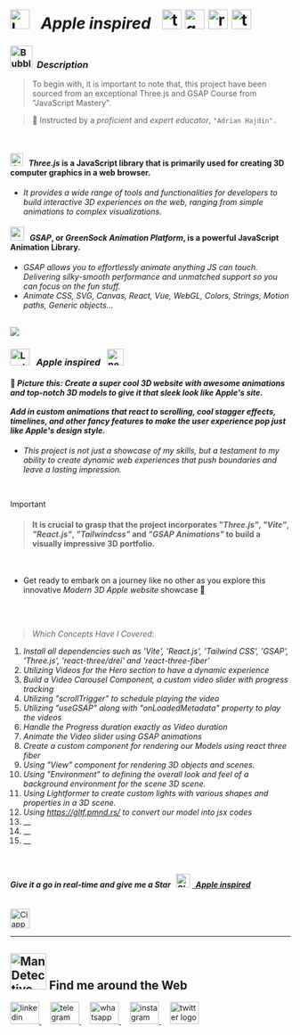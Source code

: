 # <img src="https://raw.githubusercontent.com/Tarikul-Islam-Anik/Telegram-Animated-Emojis/main/Objects/Laptop.webp" alt="Laptop" width="35" /> &nbsp; _Apple inspired_ &nbsp; <img src="https://skillicons.dev/icons?i=threejs" height="35" alt="threejs logo"  /> <img src="https://github.com/ShahramShakiba/GSAP-Crash-Course/assets/110089830/951ee96c-0849-4c2a-bcd1-4f108fe53d5a" height="35" alt="gsap logo"  /> <img src="https://skillicons.dev/icons?i=react" height="35" alt="react logo"  />  <img src="https://skillicons.dev/icons?i=tailwind" height="35" alt="tailwindcss logo"  />

<!----------------------------------------- Description ---------------------------------------->
### <img src="https://raw.githubusercontent.com/Tarikul-Islam-Anik/Animated-Fluent-Emojis/master/Emojis/Symbols/Bubbles.png" alt="Bubbles" width="40" height="40" />&nbsp; _Description_

> To begin with, it is important to note that, this project have been sourced from an exceptional Three.js and GSAP Course from "JavaScript Mastery". <br/>
 
> 👤 Instructed by a _proficient_ and _expert educator_, ` "Adrian Hajdin". `

<br/>
 
#### <img src="https://skillicons.dev/icons?i=threejs" height="23" alt="threejs logo"/> &nbsp;  _Three.js_ is a JavaScript library that is primarily used for creating 3D computer graphics in a web browser.
- _It provides a wide range of tools and functionalities for developers to build interactive 3D experiences on the web, ranging from simple animations to complex visualizations._

#### <img src="https://github.com/ShahramShakiba/GSAP-Crash-Course/assets/110089830/951ee96c-0849-4c2a-bcd1-4f108fe53d5a" height="25" alt="gsap logo"/> &nbsp;  _GSAP_, or _GreenSock Animation Platform_, is a powerful JavaScript Animation Library.
-  _GSAP allows you to effortlessly animate anything JS can touch. Delivering silky-smooth performance and unmatched support so you can focus on the fun stuff._
-  _Animate CSS, SVG, Canvas, React, Vue, WebGL, Colors, Strings, Motion paths, Generic objects..._
<br/> 



<img src="https://user-images.githubusercontent.com/73097560/115834477-dbab4500-a447-11eb-908a-139a6edaec5c.gif">

<br/>

<!--===================== Apple inspired =============================-->
### <img src="https://raw.githubusercontent.com/Tarikul-Islam-Anik/Telegram-Animated-Emojis/main/Objects/Laptop.webp" alt="Laptop" width="35" height="30"  /> &nbsp; _Apple inspired_  &nbsp; <img src="https://skillicons.dev/icons?i=threejs" height="30" alt="nextjs logo"  />

 #### 🧩 _Picture this: Create a super cool 3D website with awesome animations and top-notch 3D models to give it that sleek look like Apple's site._ <br/><br/> _Add in custom animations that react to scrolling, cool stagger effects, timelines, and other fancy features to make the user experience pop just like Apple's design style._
- _This project is not just a showcase of my skills, but a testament to my ability to create dynamic web experiences that push boundaries and leave a lasting impression._ 

 <br/>

> [!IMPORTANT]
>> #### It is crucial to grasp that the project incorporates _"Three.js"_, _"Vite"_, _"React.js"_, _"Tailwindcss"_ and _"GSAP Animations"_ to build a visually impressive 3D portfolio.

  <br/>

- Get ready to embark on a journey like no other as you explore this innovative _Modern 3D Apple website_ showcase 🤩 

<br/><br/>

> _Which Concepts Have I Covered_: 
01. _Install all dependencies such as 'Vite', 'React.js', 'Tailwind CSS', 'GSAP', 'Three.js', 'react-three/drei' and 'react-three-fiber'_
02. _Utilizing Videos for the Hero section to have a dynamic experience_
03. _Build a Video Carousel Component, a custom video slider with progress tracking_
04. _Utilizing "scrollTrigger" to schedule playing the video_
05. _Utilizing "useGSAP" along with "onLoadedMetadata" property to play the videos_
06. _Handle the Progress duration exactly as Video duration_
07. _Animate the Video slider using GSAP animations_
08. _Create a custom component for rendering our Models using react three fiber_
09. _Using "View" component for rendering 3D objects and scenes._
10. _Using "Environment" to defining the overall look and feel of a background environment for the scene 3D scene._
11. _Using Lightformer to create custom lights with various shapes and properties in a 3D scene._
12. _Using https://gltf.pmnd.rs/ to convert our model into jsx codes_
13. __
14. __
15. __
 
<br/>

<!-------- try it live -------->
#### _Give it a go in real-time and give me a Star_ &nbsp; <img src="https://raw.githubusercontent.com/Tarikul-Islam-Anik/Animated-Fluent-Emojis/master/Emojis/Travel%20and%20places/Glowing%20Star.png" alt="Glowing Star" width="25"  /> <a href="" target="_blank"> &nbsp; _Apple inspired_ </a> 

<br/>

<!--------- Video --------->
<img src="https://raw.githubusercontent.com/Tarikul-Islam-Anik/Telegram-Animated-Emojis/main/Objects/Clapper%20Board.webp" alt="Clapper Board" width="35" />


  <br/> 

***

<!--======================= Social Media ===========================-->
 ## <img src="https://raw.githubusercontent.com/Tarikul-Islam-Anik/Animated-Fluent-Emojis/master/Emojis/People%20with%20professions/Man%20Detective%20Light%20Skin%20Tone.png" alt="Man Detective Light Skin Tone" width="65" /> Find me around the Web  
<a href="https://www.linkedin.com/in/shahramshakiba/" target="_blank">
    <img src="https://raw.githubusercontent.com/maurodesouza/profile-readme-generator/master/src/assets/icons/social/linkedin/default.svg" width="52" height="40" alt="linkedin logo"  />
  </a> &nbsp;&nbsp;&nbsp;
  <a href="https://t.me/ShahramShakibaa" target="_blank">
    <img src="https://raw.githubusercontent.com/maurodesouza/profile-readme-generator/master/src/assets/icons/social/telegram/default.svg" width="52" height="40" alt="telegram logo"  />
  </a> &nbsp;&nbsp;&nbsp;
  <a href="https://wa.me/message/LM2IMM3ABZ7ZM1" target="_blank">
    <img src="https://raw.githubusercontent.com/maurodesouza/profile-readme-generator/master/src/assets/icons/social/whatsapp/default.svg" width="52" height="40" alt="whatsapp logo"  />
  </a> &nbsp;&nbsp;&nbsp;
  <a href="https://instagram.com/shahram.shakibaa?igshid=MzNlNGNkZWQ4Mg==" target="_blank">
    <img src="https://raw.githubusercontent.com/maurodesouza/profile-readme-generator/master/src/assets/icons/social/instagram/default.svg" width="52" height="40" alt="instagram logo"  />
  </a> &nbsp;&nbsp;&nbsp;
  <a href="https://twitter.com/ShahramShakibaa" target="_blank">
    <img src="https://raw.githubusercontent.com/maurodesouza/profile-readme-generator/master/src/assets/icons/social/twitter/default.svg" width="52" height="40" alt="twitter logo"  />
  </a>
